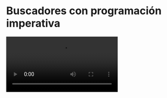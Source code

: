 # Buscadores con programación imperativa

<video controls><source src="https://digi21.blob.core.windows.net/videos-ayuda/desarrollo/11.%20Buscadores%20con%20programacion%20imperativa.mp4" caption="" type="video/mp4"></video>

